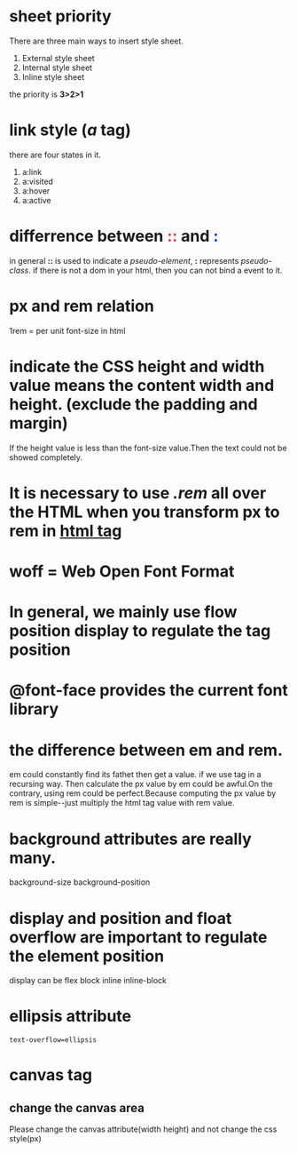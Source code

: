 # sheet priority
There are three main ways to insert style sheet.
1. External style sheet
2. Internal style sheet
3. Inline style sheet

the priority is **3>2>1**

# link style (_a_ tag)
there are four states in it.
1. a:link
2. a:visited
3. a:hover
4. a:active

# differrence between <font color="#ff3333"> :: </font> and <font color="#0033ff"> : </font>
in general __::__ is used to indicate a <em>pseudo-element</em>,  __:__ represents <em>pseudo-class</em>.
if there is not a dom in your html, then you can not bind a event to it.

# px and rem relation
1rem = per unit font-size in html    

# indicate the CSS height and width value means the content width and height. (exclude the padding and margin)
If the height value is less than the font-size value.Then the text could not be showed completely.

# It is necessary to use <em> .rem </em> all over the HTML when you transform px to rem in <u>html tag </u>

# woff = Web Open Font Format

# In general, we mainly use flow position display to regulate the tag position

# @font-face provides the current font library

# the difference between em and rem.
em could constantly find its fathet then get a value.
if we use tag in a recursing way. Then calculate the px value by em could be awful.On the contrary, using rem could be perfect.Because computing the px value by rem is simple--just multiply the html tag value with rem value.   

# background attributes are really many.
background-size background-position

# display and position and float overflow are important to regulate the element position
display can be flex block inline inline-block

# ellipsis attribute
``` text-overflow=ellipsis ```

# canvas tag
## change the canvas area
Please change the canvas attribute(width height) and not change the css style(px)
